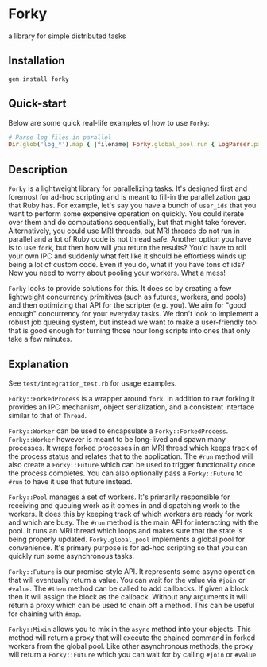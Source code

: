 # Forky

a library for simple distributed tasks

## Installation

```
gem install forky
```

## Quick-start

Below are some quick real-life examples of how to use `Forky`:

```rb
# Parse log files in parallel
Dir.glob('log_*').map { |filename| Forky.global_pool.run { LogParser.parse(filename) }}.map(&:value)
```

## Description

`Forky` is a lightweight library for parallelizing tasks. It's designed first and foremost for ad-hoc scripting and is meant to fill-in the parallelization gap that Ruby has. For example, let's say you have a bunch of `user_ids` that you want to perform some expensive operation on quickly. You could iterate over them and do computations sequentially, but that might take forever. Alternatively, you could use MRI threads, but MRI threads do not run in parallel and a lot of Ruby code is not thread safe. Another option you have is to use `fork`, but then how will you return the results? You'd have to roll your own IPC and suddenly what felt like it should be effortless winds up being a lot of custom code. Even if you do, what if you have tons of ids? Now you need to worry about pooling your workers. What a mess!

`Forky` looks to provide solutions for this. It does so by creating a few lightweight concurrency primitives (such as futures, workers, and pools) and then optimizing that API for the scripter (e.g. you). We aim for "good enough" concurrency for your everyday tasks. We don't look to implement a robust job queuing system, but instead we want to make a user-friendly tool that is good enough for turning those hour long scripts into ones that only take a few minutes.

## Explanation

See `test/integration_test.rb` for usage examples.

`Forky::ForkedProcess` is a wrapper around `fork`. In addition to raw forking it provides
an IPC mechanism, object serialization, and a consistent interface similar to that of `Thread`.

`Forky::Worker` can be used to encapsulate a `Forky::ForkedProcess`.
`Forky::Worker` however is meant to be long-lived and spawn many processes.
It wraps forked processes in an MRI thread which keeps track of the process status
and relates that to the application. The `#run` method will also create a `Forky::Future`
which can be used to trigger functionality once the process completes.
You can also optionally pass a `Forky::Future` to `#run` to have it use that future instead.

`Forky::Pool` manages a set of workers. It's primarily responsible for receiving and queuing
work as it comes in and dispatching work to the workers. It does this by keeping track of which
workers are ready for work and which are busy. The `#run` method is the main API for interacting
with the pool. It runs an MRI thread which loops and makes sure
that the state is being properly updated. `Forky.global_pool` implements a global pool for convenience.
It's primary purpose is for ad-hoc scripting so that you can quickly run some asynchronous tasks.

`Forky::Future` is our promise-style API. It represents some async operation that will
eventually return a value. You can wait for the value via `#join` or `#value`.
The `#then` method can be called to add callbacks.
If given a block then it will assign the block as the callback.
Without any arguments it will return a proxy which can be used to chain off a method.
This can be useful for chaining with `#map`.

`Forky::Mixin` allows you to mix in the `async` method into your objects.
This method will return a proxy that will execute the chained command in forked
workers from the global pool.
Like other asynchronous methods, the proxy will return a `Forky::Future` which
you can wait for by calling `#join` or `#value`
